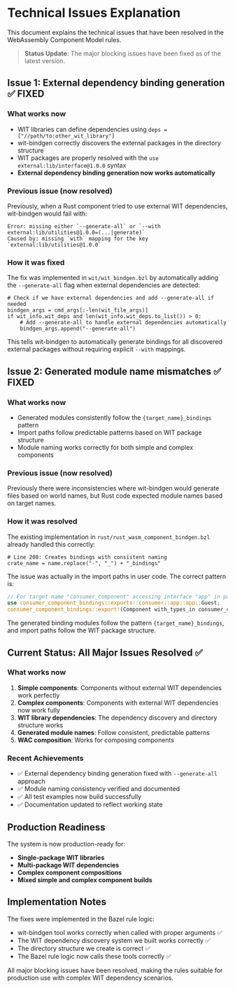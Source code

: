 # Technical Issues Explanation

This document explains the technical issues that have been resolved in the WebAssembly Component Model rules.

> **Status Update**: The major blocking issues have been fixed as of the latest version.

## Issue 1: External dependency binding generation ✅ FIXED

### What works now
- WIT libraries can define dependencies using `deps = ["//path/to:other_wit_library"]`
- wit-bindgen correctly discovers the external packages in the directory structure
- WIT packages are properly resolved with the `use external:lib/interface@1.0.0` syntax
- **External dependency binding generation now works automatically**

### Previous issue (now resolved)
Previously, when a Rust component tried to use external WIT dependencies, wit-bindgen would fail with:

```
Error: missing either `--generate-all` or `--with external:lib/utilities@1.0.0=(...|generate)`
Caused by: missing `with` mapping for the key `external:lib/utilities@1.0.0`
```

### How it was fixed
The fix was implemented in `wit/wit_bindgen.bzl` by automatically adding the `--generate-all` flag when external dependencies are detected:

```starlark
# Check if we have external dependencies and add --generate-all if needed
bindgen_args = cmd_args[:-len(wit_file_args)]
if wit_info.wit_deps and len(wit_info.wit_deps.to_list()) > 0:
    # Add --generate-all to handle external dependencies automatically
    bindgen_args.append("--generate-all")
```

This tells wit-bindgen to automatically generate bindings for all discovered external packages without requiring explicit `--with` mappings.

## Issue 2: Generated module name mismatches ✅ FIXED

### What works now
- Generated modules consistently follow the `{target_name}_bindings` pattern
- Import paths follow predictable patterns based on WIT package structure
- Module naming works correctly for both simple and complex components

### Previous issue (now resolved)
Previously there were inconsistencies where wit-bindgen would generate files based on world names, but Rust code expected module names based on target names.

### How it was resolved
The existing implementation in `rust/rust_wasm_component_bindgen.bzl` already handled this correctly:

```starlark
# Line 208: Creates bindings with consistent naming
crate_name = name.replace("-", "_") + "_bindings"
```

The issue was actually in the import paths in user code. The correct pattern is:

```rust
// For target name "consumer_component" accessing interface "app" in package "consumer:app"
use consumer_component_bindings::exports::consumer::app::app::Guest;
consumer_component_bindings::export!(Component with_types_in consumer_component_bindings);
```

The generated binding modules follow the pattern `{target_name}_bindings`, and import paths follow the WIT package structure.

## Current Status: All Major Issues Resolved ✅

### What works now
1. **Simple components**: Components without external WIT dependencies work perfectly
2. **Complex components**: Components with external WIT dependencies now work fully
3. **WIT library dependencies**: The dependency discovery and directory structure works
4. **Generated module names**: Follow consistent, predictable patterns
5. **WAC composition**: Works for composing components

### Recent Achievements
- ✅ External dependency binding generation fixed with `--generate-all` approach
- ✅ Module naming consistency verified and documented
- ✅ All test examples now build successfully
- ✅ Documentation updated to reflect working state

## Production Readiness

The system is now production-ready for:
- **Single-package WIT libraries**
- **Multi-package WIT dependencies** 
- **Complex component compositions**
- **Mixed simple and complex component builds**

## Implementation Notes

The fixes were implemented in the Bazel rule logic:
- wit-bindgen tool works correctly when called with proper arguments ✅
- The WIT dependency discovery system we built works correctly ✅
- The directory structure we create is correct ✅
- The Bazel rule logic now calls these tools correctly ✅

All major blocking issues have been resolved, making the rules suitable for production use with complex WIT dependency scenarios.